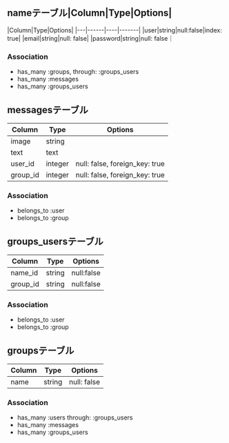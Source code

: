 ## nameテーブル|Column|Type|Options|
|Column|Type|Options|
|---|------|----|-------|
|user|string|null:false|index: true|
|email|string|null: false|
|password|string|null: false｜
### Association
- has_many :groups, through: :groups_users
- has_many :messages
- has_many :groups_users

## messagesテーブル
|Column|Type|Options|
|------|----|-------|
|image|string||
|text|text||
|user_id|integer|null: false, foreign_key: true|
|group_id|integer|null: false, foreign_key: true|
### Association
- belongs_to :user
- belongs_to :group


## groups_usersテーブル
|Column|Type|Options|
|------|----|-------|
|name_id|string|null:false|
|group_id|string|null:false|
### Association
- belongs_to :user
- belongs_to :group

## groupsテーブル
|Column|Type|Options|
|------|----|-------|
|name|string|null: false|
### Association
- has_many :users through: :groups_users
- has_many :messages
- has_many :groups_users
















